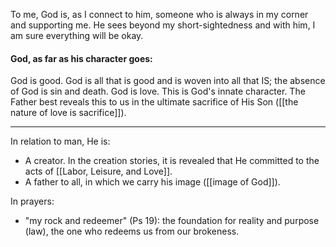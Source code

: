 
To me, God is, as I connect to him, someone who is always in my corner and supporting me. He sees beyond my short-sightedness and with him, I am sure everything will be okay.

#### God, as far as his character goes:
God is good. God is all that is good and is woven into all that IS; the absence of God is sin and death.
God is love. This is God's innate character. The Father best reveals this to us in the ultimate sacrifice of His Son ([[the nature of love is sacrifice]]).

---

In relation to man, He is:
- A creator. In the creation stories, it is revealed that He committed to the acts of [[Labor, Leisure, and Love]].
- A father to all, in which we carry his image ([[image of God]]).

In prayers:
- "my rock and redeemer" (Ps 19): the foundation for reality and purpose (law), the one who redeems us from our brokeness.







